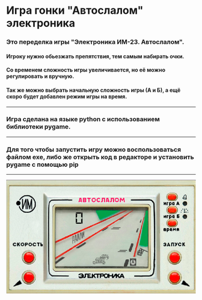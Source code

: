 # Игра гонки "Автослалом" электроника
### Это переделка игры "Электроника ИМ-23. Автослалом".
#### Игроку нужно обьезжать препятствия, тем самым набирать очки.
#### Со временем сложность игры увеличивается, но её можно регулировать и вручную.
#### Так же можно выбрать начальную сложность игры (А и Б), а ещё скоро будет добавлен режим игры на время.
---
### Игра сделана на языке python с использованием библиотеки pygame.
---
### Для того чтобы запустить игру можно воспользоваться файлом exe, либо же открыть код в редакторе и установить pygame c помощью pip
---
![](Data/Textures/autoslalom_previev.png)
